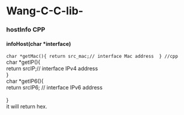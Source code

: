 # Wang-C-C-lib-
### hostInfo CPP

#### infoHost(char *interface)

`char *getMac(){
			return src_mac;// interface Mac address	
} //cpp`</br>
char *getIP(){</br>
			return srcIP;// interface IPv4 address</br>	
}	</br>
char *getIP6(){	</br>
			return srcIP6; // interface IPv6 address</br>	
}	</br>
it will return hex.	</br>


